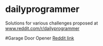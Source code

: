 # dailyprogrammer
Solutions for various challenges proposed at www.reddit.com/r/dailyprogrammer

#Garage Door Opener
[Reddit link](https://www.reddit.com/r/dailyprogrammer/comments/4cb7eh/20160328_challenge_260_easy_garage_door_opener/)
